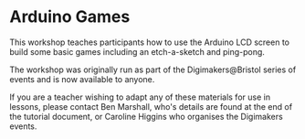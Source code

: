 Arduino Games
===================

This workshop teaches participants how to use the Arduino LCD screen to build
some basic games including an etch-a-sketch and ping-pong.

The workshop was originally run as part of the Digimakers@Bristol series of
events and is now available to anyone.

If you are a teacher wishing to adapt any of these materials for use in
lessons, please contact Ben Marshall, who's details are found at the end of the
tutorial document, or Caroline Higgins who organises the Digimakers events.
